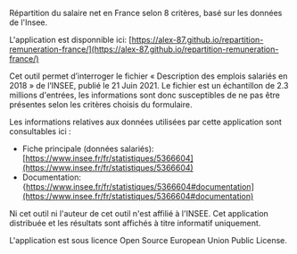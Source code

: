 Répartition du salaire net en France selon 8 critères, basé sur les données de l'Insee.

L'application est disponnible ici: [https://alex-87.github.io/repartition-remuneration-france/](https://alex-87.github.io/repartition-remuneration-france/)

Cet outil permet d’interroger le fichier « Description des emplois salariés en 2018 » de l’INSEE, publié le 21 Juin 2021. Le fichier est un échantillon de 2.3 millions d'entrées, les informations sont donc susceptibles de ne pas être présentes selon les critères choisis du formulaire.

Les informations relatives aux données utilisées par cette application sont consultables ici :

 - Fiche principale (données salariés): [https://www.insee.fr/fr/statistiques/5366604](https://www.insee.fr/fr/statistiques/5366604)
 - Documentation: {https://www.insee.fr/fr/statistiques/5366604#documentation](https://www.insee.fr/fr/statistiques/5366604#documentation)

Ni cet outil ni l'auteur de cet outil n'est affilié à l'INSEE. Cet application distribuée et les résultats sont affichés à titre informatif uniquement.

L'application est sous licence Open Source European Union Public License.
